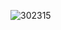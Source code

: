![302315](https://user-images.githubusercontent.com/125342474/221030175-911316de-52cf-4996-bb01-74a19378fb2d.png)
